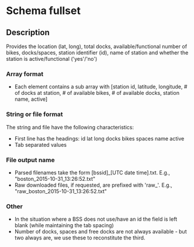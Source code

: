 # Schema fullset

## Description
Provides the location (lat, long), total docks, available/functional number of bikes, docks/spaces, station identifier (id), name of station and whether the station is active/functional ('yes'/'no')

### Array format
- Each element contains a sub array with [station id, latitude, longitude, # of docks at station, # of available bikes, # of available docks, station name, active]

### String or file format
The string and file have the following characteristics:
- First line has the headings: id  lat long    docks    bikes   spaces   name   active
- Tab separated values

### File output name
- Parsed filenames take the form [bssid]_[UTC date time].txt. E.g., "boston_2015-10-31_13:26:52.txt"
- Raw downloaded files, if requested, are prefixed with 'raw_'. E.g., "raw_boston_2015-10-31_13:26:52.txt"

### Other
- In the situation where a BSS does not use/have an id the field is left blank (while maintaining the tab spacing)
- Number of docks, spaces and free docks are not always available - but two always are, we use these to reconstitute the third.
